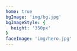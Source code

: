 ```yaml
---
home: true
bgImage: 'img/bg.jpg'
bgImageStyle: {
  height: '350px'
}
faceImage: 'img/hero.jpg'
---
```

